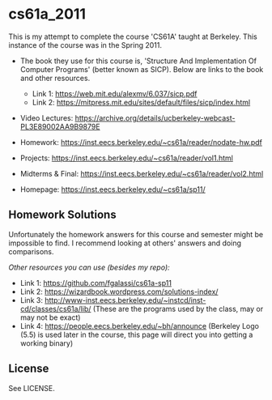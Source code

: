 # cs61a_2011

This is my attempt to complete the course 'CS61A' taught at Berkeley. This instance of the course was in the Spring 2011.

* The book they use for this course is, 'Structure And Implementation Of Computer Programs' (better known as SICP). Below are links to the book and other resources.
  - Link 1: https://web.mit.edu/alexmv/6.037/sicp.pdf
  - Link 2: https://mitpress.mit.edu/sites/default/files/sicp/index.html
* Video Lectures: https://archive.org/details/ucberkeley-webcast-PL3E89002AA9B9879E
* Homework: https://inst.eecs.berkeley.edu/~cs61a/reader/nodate-hw.pdf
* Projects: https://inst.eecs.berkeley.edu/~cs61a/reader/vol1.html
* Midterms & Final: https://inst.eecs.berkeley.edu/~cs61a/reader/vol2.html

* Homepage: https://inst.eecs.berkeley.edu/~cs61a/sp11/

## Homework Solutions

Unfortunately the homework answers for this course and semester might be impossible to find. I recommend looking at others' answers and doing comparisons.

*Other resources you can use (besides my repo):*
  - Link 1: https://github.com/fgalassi/cs61a-sp11
  - Link 2: https://wizardbook.wordpress.com/solutions-index/
  - Link 3: http://www-inst.eecs.berkeley.edu/~instcd/inst-cd/classes/cs61a/lib/ (These are the programs used by the class, may or may not be exact)
  - Link 4: https://people.eecs.berkeley.edu/~bh/announce (Berkeley Logo (5.5) is used later in the course, this page will direct you into getting a working binary)

## License

See LICENSE.
